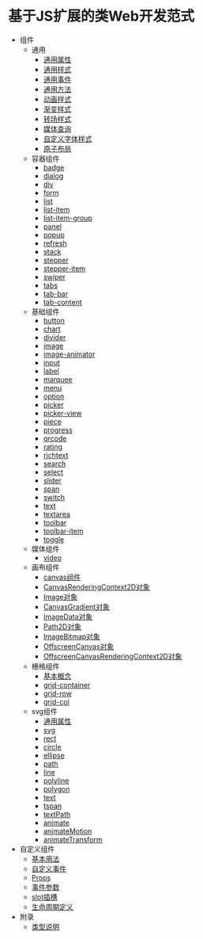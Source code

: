 # 基于JS扩展的类Web开发范式

- 组件
    - 通用
        - [通用属性](js-components-common-attributes.md)
        - [通用样式](js-components-common-styles.md)
        - [通用事件](js-components-common-events.md)
        - [通用方法](js-components-common-methods.md)
        - [动画样式](js-components-common-animation.md)
        - [渐变样式](js-components-common-gradient.md)
        - [转场样式](js-components-common-transition.md)
        - [媒体查询](js-components-common-mediaquery.md)
        - [自定义字体样式](js-components-common-customizing-font.md)
        - [原子布局](js-components-common-atomic-layout.md)
    - 容器组件
        - [badge](js-components-container-badge.md)
        - [dialog](js-components-container-dialog.md)
        - [div](js-components-container-div.md)
        - [form](js-components-container-form.md)
        - [list](js-components-container-list.md)
        - [list-item](js-components-container-list-item.md)
        - [list-item-group](js-components-container-list-item-group.md)
        - [panel](js-components-container-panel.md)
        - [popup](js-components-container-popup.md)
        - [refresh](js-components-container-refresh.md)
        - [stack](js-components-container-stack.md)
        - [stepper](js-components-container-stepper.md)
        - [stepper-item](js-components-container-stepper-item.md)
        - [swiper](js-components-container-swiper.md)
        - [tabs](js-components-container-tabs.md)
        - [tab-bar](js-components-container-tab-bar.md)
        - [tab-content](js-components-container-tab-content.md)
    - 基础组件
        - [button](js-components-basic-button.md)
        - [chart](js-components-basic-chart.md)
        - [divider](js-components-basic-divider.md)
        - [image](js-components-basic-image.md)
        - [image-animator](js-components-basic-image-animator.md)
        - [input](js-components-basic-input.md)
        - [label](js-components-basic-label.md)
        - [marquee](js-components-basic-marquee.md)
        - [menu](js-components-basic-menu.md)
        - [option](js-components-basic-option.md)
        - [picker](js-components-basic-picker.md)
        - [picker-view](js-components-basic-picker-view.md)
        - [piece](js-components-basic-piece.md)
        - [progress](js-components-basic-progress.md)
        - [qrcode](js-components-basic-qrcode.md)
        - [rating](js-components-basic-rating.md)
        - [richtext](js-components-basic-richtext.md)
        - [search](js-components-basic-search.md)
        - [select](js-components-basic-select.md)
        - [slider](js-components-basic-slider.md)
        - [span](js-components-basic-span.md)
        - [switch](js-components-basic-switch.md)
        - [text](js-components-basic-text.md)
        - [textarea](js-components-basic-textarea.md)
        - [toolbar](js-components-basic-toolbar.md)
        - [toolbar-item](js-components-basic-toolbar-item.md)
        - [toggle](js-components-basic-toggle.md)
    - 媒体组件
        - [video](js-components-media-video.md)
    - 画布组件
        - [canvas组件](js-components-canvas-canvas.md)
        - [CanvasRenderingContext2D对象](js-components-canvas-canvasrenderingcontext2d.md)
        - [Image对象](js-components-canvas-image.md)
        - [CanvasGradient对象](js-components-canvas-canvasgradient.md)
        - [ImageData对象](js-components-canvas-imagedata.md)
        - [Path2D对象](js-components-canvas-path2d.md)
        - [ImageBitmap对象](js-components-canvas-imagebitmap.md)
        - [OffscreenCanvas对象](js-components-canvas-offscreencanvas.md)
        - [OffscreenCanvasRenderingContext2D对象](js-offscreencanvasrenderingcontext2d.md)
    - 栅格组件
        - [基本概念](js-components-grid-basic-concepts.md)
        - [grid-container](js-components-grid-container.md)
        - [grid-row](js-components-grid-row.md)
        - [grid-col](js-components-grid-col.md)
    - svg组件
        - [通用属性](js-components-svg-common-attributes.md)
        - [svg](js-components-svg.md)
        - [rect](js-components-svg-rect.md)
        - [circle](js-components-svg-circle.md)
        - [ellipse](js-components-svg-ellipse.md)
        - [path](js-components-svg-path.md)
        - [line](js-components-svg-line.md)
        - [polyline](js-components-svg-polyline.md)
        - [polygon](js-components-svg-polygon.md)
        - [text](js-components-svg-text.md)
        - [tspan](js-components-svg-tspan.md)
        - [textPath](js-components-svg-textpath.md)
        - [animate](js-components-svg-animate.md)
        - [animateMotion](js-components-svg-animatemotion.md)
        - [animateTransform](js-components-svg-animatetransform.md)
- 自定义组件
    - [基本用法](js-components-custom-basic-usage.md)
    - [自定义事件](js-components-custom-events.md)
    - [Props](js-components-custom-props.md)
    - [事件参数](js-components-custom-event-parameter.md)
    - [slot插槽](js-components-custom-slot.md)
    - [生命周期定义](js-components-custom-lifecycle.md)
- 附录
    - [类型说明](js-appendix-types.md)
